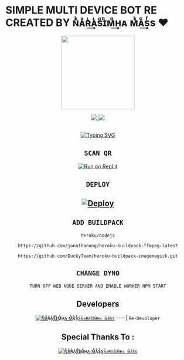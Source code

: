 # SIMPLE MULTI DEVICE BOT RE CREATED BY ɴᷜᴀͣʀᷞ͢ᴀᷞsᷧɪᷢᴍᷧ͢ʜᴀ ᴍᷜᴀᷛ͢sᷫs ❤️

<div align="center">
  <img border-radius: 15px src="https://i.imgur.com/ARw6zh7.jpeg" width="200" height="200"/>

<p align="center">
  <a href="https://instagram.com/_.diablo._xd"><img src="https://img.shields.io/badge/Instagram-E4405F?style=for-the-badge&logo=instagram&logoColor=white"/> 
  <a href="https://wa.me/917025331877"><img src="https://img.shields.io/badge/WhatsApp-25D366?style=for-the-badge&logo=whatsapp&logoColor=white" />
</p>

## <!-- Typing SVG -->
<p align="center">
        <img
        src="https://readme-typing-svg.herokuapp.com?size=30&width=800&lines=Diablo+XD+Bot+Created+By+Famees....;Diablo-XD+By+Famees..............;I+Have+Cloned+The+Project+And+Added.......;Some+More+Things........"
            alt="Typing SVG"
        />
    </a>
</p>
  
## `SCAN QR`

[![Run on Repl.it](https://repl.it/badge/github/quiec/whatsAlfa)](https://replit.com/@ReinhardTuna/ZIM-BOT-INC-QR?v=1)

## `DEPLOY`

[![Deploy](https://www.herokucdn.com/deploy/button.svg)](https://heroku.com/deploy?template=https://github.com/Moinudevil/TEST-BOT-V1) 
----------


## `ADD BUILDPACK`

```
heroku/nodejs
```
```
https://github.com/jonathanong/heroku-buildpack-ffmpeg-latest
```
```
https://github.com/DuckyTeam/heroku-buildpack-imagemagick.git
```

## `CHANGE DYNO`

`TURN OFF WEB NODE SERVER AND ENABLE WORKER NPM START`

## Developers
  <div align="center">
  
  [![ɴᷜᴀͣʀᷞ͢ᴀᷞsᷧɪᷢᴍᷧ͢ʜᴀ ᴍᷜᴀᷛ͢sᷫs](https://i.imgur.com/ARw6zh7.jpeg)](https://github.com/narasimha-7/)[`ɴᷜᴀͣʀᷞ͢ᴀᷞsᷧɪᷢᴍᷧ͢ʜᴀ ᴍᷜᴀᷛ͢sᷫs`](https://github.com/narasimha-7)
----|
   `Re-Devoloper`
    
## Special Thanks To :
    
  [![ɴᷜᴀͣʀᷞ͢ᴀᷞsᷧɪᷢᴍᷧ͢ʜᴀ ᴍᷜᴀᷛ͢sᷫs](https://i.imgur.com/ARw6zh7.jpeg)](https://github.com/narasimha-7)[`ɴᷜᴀͣʀᷞ͢ᴀᷞsᷧɪᷢᴍᷧ͢ʜᴀ ᴍᷜᴀᷛ͢sᷫs`](https://github.com/narasimha-7/)
    
  </div>
